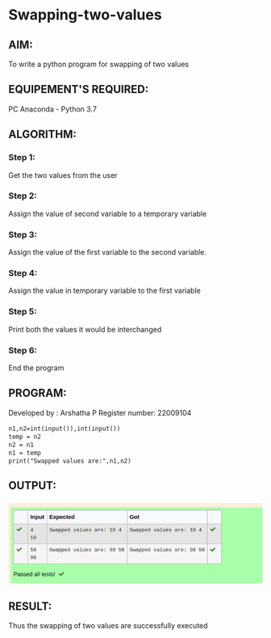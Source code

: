 # Swapping-two-values
## AIM:
To write a python program for swapping of two values
## EQUIPEMENT'S REQUIRED: 
PC
Anaconda - Python 3.7
## ALGORITHM: 
### Step 1:
Get the two values from the user
### Step 2: 
Assign the value of second variable to a temporary variable 
### Step 3: 
Assign the value of the first variable to the second variable.
### Step 4:  
Assign the value in temporary variable to the first variable
### Step 5: 
Print both the values it would be interchanged
### Step 6: 
End the program
## PROGRAM:
Developed by : Arshatha P
Register number: 22009104

```
n1,n2=int(input()),int(input())
temp = n2
n2 = n1
n1 = temp
print("Swapped values are:",n1,n2)
```
## OUTPUT:
![OUTPUT](/swap.png)

## RESULT:
Thus the swapping of two values are successfully executed



